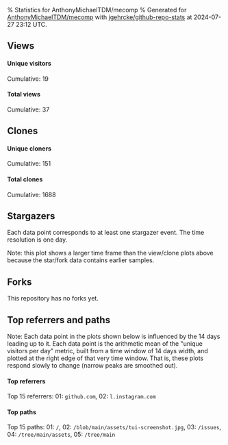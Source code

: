 % Statistics for AnthonyMichaelTDM/mecomp
% Generated for [AnthonyMichaelTDM/mecomp](https://github.com/AnthonyMichaelTDM/mecomp) with [jgehrcke/github-repo-stats](https://github.com/jgehrcke/github-repo-stats) at 2024-07-27 23:12 UTC.


## Views

#### Unique visitors
<div id="chart_views_unique" class="full-width-chart"></div>

Cumulative: 19

#### Total views
<div id="chart_views_total" class="full-width-chart"></div>

Cumulative: 37

<div class="pagebreak-for-print"> </div>

## Clones

#### Unique cloners
<div id="chart_clones_unique" class="full-width-chart"></div>

Cumulative: 151

#### Total clones
<div id="chart_clones_total" class="full-width-chart"></div>

Cumulative: 1688



<div class="pagebreak-for-print"> </div>



## Stargazers

Each data point corresponds to at least one stargazer event.
The time resolution is one day.

<div id="chart_stargazers" class="full-width-chart"></div>


Note: this plot shows a larger time frame than the view/clone plots above because the star/fork data contains earlier samples.



## Forks

This repository has no forks yet.



<div class="pagebreak-for-print"> </div>



## Top referrers and paths


Note: Each data point in the plots shown below is influenced by the 14 days
leading up to it. Each data point is the arithmetic mean of the "unique
visitors per day" metric, built from a time window of 14 days width, and
plotted at the right edge of that very time window. That is, these plots
respond slowly to change (narrow peaks are smoothed out).




#### Top referrers


<div id="chart_referrers_top_n_alltime" class="full-width-chart"></div>

Top 15 referrers: 01: `github.com`, 02: `l.instagram.com`





#### Top paths


<div id="chart_paths_top_n_alltime" class="full-width-chart"></div>

Top 15 paths: 01: `/`, 02: `/blob/main/assets/tui-screenshot.jpg`, 03: `/issues`, 04: `/tree/main/assets`, 05: `/tree/main`


<script type="text/javascript">
    vegaEmbed('#chart_views_unique', {"$schema": "https://vega.github.io/schema/vega-lite/v4.17.0.json", "config": {"arc": {"fill": "#1b1e23"}, "area": {"fill": "#1b1e23"}, "axisBottom": {"domainColor": "#a9b4c4", "gridColor": "#a9b4c4", "labelColor": "#1b1e23", "labelFont": "relative-mono-11-pitch-pro, Menlo, monospace", "tickColor": "#a9b4c4", "titleColor": "#1b1e23", "titleFont": "relative-mono-11-pitch-pro, Menlo, monospace"}, "axisLeft": {"domainColor": "#a9b4c4", "gridColor": "#a9b4c4", "labelColor": "#1b1e23", "labelFont": "relative-mono-11-pitch-pro, Menlo, monospace", "tickColor": "#a9b4c4", "titleColor": "#1b1e23", "titleFont": "relative-mono-11-pitch-pro, Menlo, monospace"}, "axisX": {"grid": false}, "axisY": {"grid": false, "labelBound": true}, "background": "#FFFFFF", "group": {"fill": "#FFFFFF"}, "header": {"fontWeight": 400, "labelFont": "relative-mono-11-pitch-pro, Menlo, monospace", "titleFont": "relative-mono-11-pitch-pro, Menlo, monospace"}, "legend": {"labelFont": "relative-mono-11-pitch-pro, Menlo, monospace", "symbolSize": 200, "symbolType": "circle", "titleFont": "relative-mono-11-pitch-pro, Menlo, monospace"}, "line": {"color": "#1b1e23", "stroke": "#1b1e23"}, "path": {"stroke": "#1b1e23"}, "point": {"color": "#1b1e23", "cursor": "pointer", "filled": true, "size": 20}, "range": {"category": ["#85a2f7", "#ea9755", "#7eb36a", "#f07071", "#bc85d9", "#e587b6", "#a9b4c4", "#d4c05e", "#64b9c4"]}, "style": {"bar": {"fill": "#1b1e23"}, "text": {"font": "relative-mono-11-pitch-pro, Menlo, monospace", "fontWeight": 400}}, "symbol": {"shape": "circle"}, "title": {"anchor": "start", "font": "relative-mono-11-pitch-pro, Menlo, monospace", "fontWeight": 400}, "trail": {"color": "#1b1e23", "stroke": "#1b1e23"}, "view": {"stroke": null}}, "data": {"name": "data-ac8039f738d7cf8b0ea005b853152d94"}, "datasets": {"data-ac8039f738d7cf8b0ea005b853152d94": [{"time": "2024-06-14T00:00:00+00:00", "views_total": 6, "views_unique": 1}, {"time": "2024-06-17T00:00:00+00:00", "views_total": 0, "views_unique": 0}, {"time": "2024-06-18T00:00:00+00:00", "views_total": 0, "views_unique": 0}, {"time": "2024-06-19T00:00:00+00:00", "views_total": 0, "views_unique": 0}, {"time": "2024-06-20T00:00:00+00:00", "views_total": 0, "views_unique": 0}, {"time": "2024-06-21T00:00:00+00:00", "views_total": 0, "views_unique": 0}, {"time": "2024-06-22T00:00:00+00:00", "views_total": 12, "views_unique": 3}, {"time": "2024-06-23T00:00:00+00:00", "views_total": 1, "views_unique": 1}, {"time": "2024-06-24T00:00:00+00:00", "views_total": 0, "views_unique": 0}, {"time": "2024-06-25T00:00:00+00:00", "views_total": 0, "views_unique": 0}, {"time": "2024-06-26T00:00:00+00:00", "views_total": 1, "views_unique": 1}, {"time": "2024-06-27T00:00:00+00:00", "views_total": 4, "views_unique": 1}, {"time": "2024-06-28T00:00:00+00:00", "views_total": 5, "views_unique": 5}, {"time": "2024-06-29T00:00:00+00:00", "views_total": 0, "views_unique": 0}, {"time": "2024-07-01T00:00:00+00:00", "views_total": 0, "views_unique": 0}, {"time": "2024-07-02T00:00:00+00:00", "views_total": 1, "views_unique": 1}, {"time": "2024-07-03T00:00:00+00:00", "views_total": 0, "views_unique": 0}, {"time": "2024-07-04T00:00:00+00:00", "views_total": 0, "views_unique": 0}, {"time": "2024-07-05T00:00:00+00:00", "views_total": 1, "views_unique": 1}, {"time": "2024-07-06T00:00:00+00:00", "views_total": 0, "views_unique": 0}, {"time": "2024-07-07T00:00:00+00:00", "views_total": 0, "views_unique": 0}, {"time": "2024-07-08T00:00:00+00:00", "views_total": 0, "views_unique": 0}, {"time": "2024-07-09T00:00:00+00:00", "views_total": 0, "views_unique": 0}, {"time": "2024-07-10T00:00:00+00:00", "views_total": 0, "views_unique": 0}, {"time": "2024-07-11T00:00:00+00:00", "views_total": 0, "views_unique": 0}, {"time": "2024-07-12T00:00:00+00:00", "views_total": 1, "views_unique": 1}, {"time": "2024-07-15T00:00:00+00:00", "views_total": 0, "views_unique": 0}, {"time": "2024-07-16T00:00:00+00:00", "views_total": 0, "views_unique": 0}, {"time": "2024-07-17T00:00:00+00:00", "views_total": 1, "views_unique": 1}, {"time": "2024-07-18T00:00:00+00:00", "views_total": 0, "views_unique": 0}, {"time": "2024-07-19T00:00:00+00:00", "views_total": 0, "views_unique": 0}, {"time": "2024-07-20T00:00:00+00:00", "views_total": 1, "views_unique": 1}, {"time": "2024-07-21T00:00:00+00:00", "views_total": 1, "views_unique": 1}, {"time": "2024-07-22T00:00:00+00:00", "views_total": 0, "views_unique": 0}, {"time": "2024-07-23T00:00:00+00:00", "views_total": 0, "views_unique": 0}, {"time": "2024-07-24T00:00:00+00:00", "views_total": 0, "views_unique": 0}, {"time": "2024-07-25T00:00:00+00:00", "views_total": 0, "views_unique": 0}, {"time": "2024-07-26T00:00:00+00:00", "views_total": 2, "views_unique": 1}]}, "encoding": {"tooltip": [{"field": "views_unique", "format": ".1f", "title": "views (u)", "type": "quantitative"}, {"field": "time", "format": "%B %e, %Y", "title": "date", "type": "temporal"}], "x": {"axis": {"labelAngle": 25}, "field": "time", "scale": {"domain": ["2024-06-14", "2024-07-26"]}, "timeUnit": "yearmonthdate", "title": "date", "type": "temporal"}, "y": {"axis": {}, "field": "views_unique", "scale": {"domain": [0, 5.5], "type": "linear", "zero": true}, "title": "unique views per day", "type": "quantitative"}}, "height": 200, "mark": {"point": true, "type": "line"}, "padding": 10, "width": "container"}, {"actions": false, "renderer": "svg"}).catch(console.error);
vegaEmbed('#chart_views_total', {"$schema": "https://vega.github.io/schema/vega-lite/v4.17.0.json", "config": {"arc": {"fill": "#1b1e23"}, "area": {"fill": "#1b1e23"}, "axisBottom": {"domainColor": "#a9b4c4", "gridColor": "#a9b4c4", "labelColor": "#1b1e23", "labelFont": "relative-mono-11-pitch-pro, Menlo, monospace", "tickColor": "#a9b4c4", "titleColor": "#1b1e23", "titleFont": "relative-mono-11-pitch-pro, Menlo, monospace"}, "axisLeft": {"domainColor": "#a9b4c4", "gridColor": "#a9b4c4", "labelColor": "#1b1e23", "labelFont": "relative-mono-11-pitch-pro, Menlo, monospace", "tickColor": "#a9b4c4", "titleColor": "#1b1e23", "titleFont": "relative-mono-11-pitch-pro, Menlo, monospace"}, "axisX": {"grid": false}, "axisY": {"grid": false, "labelBound": true}, "background": "#FFFFFF", "group": {"fill": "#FFFFFF"}, "header": {"fontWeight": 400, "labelFont": "relative-mono-11-pitch-pro, Menlo, monospace", "titleFont": "relative-mono-11-pitch-pro, Menlo, monospace"}, "legend": {"labelFont": "relative-mono-11-pitch-pro, Menlo, monospace", "symbolSize": 200, "symbolType": "circle", "titleFont": "relative-mono-11-pitch-pro, Menlo, monospace"}, "line": {"color": "#1b1e23", "stroke": "#1b1e23"}, "path": {"stroke": "#1b1e23"}, "point": {"color": "#1b1e23", "cursor": "pointer", "filled": true, "size": 20}, "range": {"category": ["#85a2f7", "#ea9755", "#7eb36a", "#f07071", "#bc85d9", "#e587b6", "#a9b4c4", "#d4c05e", "#64b9c4"]}, "style": {"bar": {"fill": "#1b1e23"}, "text": {"font": "relative-mono-11-pitch-pro, Menlo, monospace", "fontWeight": 400}}, "symbol": {"shape": "circle"}, "title": {"anchor": "start", "font": "relative-mono-11-pitch-pro, Menlo, monospace", "fontWeight": 400}, "trail": {"color": "#1b1e23", "stroke": "#1b1e23"}, "view": {"stroke": null}}, "data": {"name": "data-ac8039f738d7cf8b0ea005b853152d94"}, "datasets": {"data-ac8039f738d7cf8b0ea005b853152d94": [{"time": "2024-06-14T00:00:00+00:00", "views_total": 6, "views_unique": 1}, {"time": "2024-06-17T00:00:00+00:00", "views_total": 0, "views_unique": 0}, {"time": "2024-06-18T00:00:00+00:00", "views_total": 0, "views_unique": 0}, {"time": "2024-06-19T00:00:00+00:00", "views_total": 0, "views_unique": 0}, {"time": "2024-06-20T00:00:00+00:00", "views_total": 0, "views_unique": 0}, {"time": "2024-06-21T00:00:00+00:00", "views_total": 0, "views_unique": 0}, {"time": "2024-06-22T00:00:00+00:00", "views_total": 12, "views_unique": 3}, {"time": "2024-06-23T00:00:00+00:00", "views_total": 1, "views_unique": 1}, {"time": "2024-06-24T00:00:00+00:00", "views_total": 0, "views_unique": 0}, {"time": "2024-06-25T00:00:00+00:00", "views_total": 0, "views_unique": 0}, {"time": "2024-06-26T00:00:00+00:00", "views_total": 1, "views_unique": 1}, {"time": "2024-06-27T00:00:00+00:00", "views_total": 4, "views_unique": 1}, {"time": "2024-06-28T00:00:00+00:00", "views_total": 5, "views_unique": 5}, {"time": "2024-06-29T00:00:00+00:00", "views_total": 0, "views_unique": 0}, {"time": "2024-07-01T00:00:00+00:00", "views_total": 0, "views_unique": 0}, {"time": "2024-07-02T00:00:00+00:00", "views_total": 1, "views_unique": 1}, {"time": "2024-07-03T00:00:00+00:00", "views_total": 0, "views_unique": 0}, {"time": "2024-07-04T00:00:00+00:00", "views_total": 0, "views_unique": 0}, {"time": "2024-07-05T00:00:00+00:00", "views_total": 1, "views_unique": 1}, {"time": "2024-07-06T00:00:00+00:00", "views_total": 0, "views_unique": 0}, {"time": "2024-07-07T00:00:00+00:00", "views_total": 0, "views_unique": 0}, {"time": "2024-07-08T00:00:00+00:00", "views_total": 0, "views_unique": 0}, {"time": "2024-07-09T00:00:00+00:00", "views_total": 0, "views_unique": 0}, {"time": "2024-07-10T00:00:00+00:00", "views_total": 0, "views_unique": 0}, {"time": "2024-07-11T00:00:00+00:00", "views_total": 0, "views_unique": 0}, {"time": "2024-07-12T00:00:00+00:00", "views_total": 1, "views_unique": 1}, {"time": "2024-07-15T00:00:00+00:00", "views_total": 0, "views_unique": 0}, {"time": "2024-07-16T00:00:00+00:00", "views_total": 0, "views_unique": 0}, {"time": "2024-07-17T00:00:00+00:00", "views_total": 1, "views_unique": 1}, {"time": "2024-07-18T00:00:00+00:00", "views_total": 0, "views_unique": 0}, {"time": "2024-07-19T00:00:00+00:00", "views_total": 0, "views_unique": 0}, {"time": "2024-07-20T00:00:00+00:00", "views_total": 1, "views_unique": 1}, {"time": "2024-07-21T00:00:00+00:00", "views_total": 1, "views_unique": 1}, {"time": "2024-07-22T00:00:00+00:00", "views_total": 0, "views_unique": 0}, {"time": "2024-07-23T00:00:00+00:00", "views_total": 0, "views_unique": 0}, {"time": "2024-07-24T00:00:00+00:00", "views_total": 0, "views_unique": 0}, {"time": "2024-07-25T00:00:00+00:00", "views_total": 0, "views_unique": 0}, {"time": "2024-07-26T00:00:00+00:00", "views_total": 2, "views_unique": 1}]}, "encoding": {"tooltip": [{"field": "views_total", "format": ".1f", "title": "views (t)", "type": "quantitative"}, {"field": "time", "format": "%B %e, %Y", "title": "date", "type": "temporal"}], "x": {"axis": {"labelAngle": 25}, "field": "time", "scale": {"domain": ["2024-06-14", "2024-07-26"]}, "timeUnit": "yearmonthdate", "title": "date", "type": "temporal"}, "y": {"axis": {}, "field": "views_total", "scale": {"domain": [0, 13.200000000000001], "type": "linear", "zero": true}, "title": "total views per day", "type": "quantitative"}}, "height": 200, "mark": {"point": true, "type": "line"}, "padding": 10, "width": "container"}, {"actions": false, "renderer": "svg"}).catch(console.error);
vegaEmbed('#chart_clones_unique', {"$schema": "https://vega.github.io/schema/vega-lite/v4.17.0.json", "config": {"arc": {"fill": "#1b1e23"}, "area": {"fill": "#1b1e23"}, "axisBottom": {"domainColor": "#a9b4c4", "gridColor": "#a9b4c4", "labelColor": "#1b1e23", "labelFont": "relative-mono-11-pitch-pro, Menlo, monospace", "tickColor": "#a9b4c4", "titleColor": "#1b1e23", "titleFont": "relative-mono-11-pitch-pro, Menlo, monospace"}, "axisLeft": {"domainColor": "#a9b4c4", "gridColor": "#a9b4c4", "labelColor": "#1b1e23", "labelFont": "relative-mono-11-pitch-pro, Menlo, monospace", "tickColor": "#a9b4c4", "titleColor": "#1b1e23", "titleFont": "relative-mono-11-pitch-pro, Menlo, monospace"}, "axisX": {"grid": false}, "axisY": {"grid": false, "labelBound": true}, "background": "#FFFFFF", "group": {"fill": "#FFFFFF"}, "header": {"fontWeight": 400, "labelFont": "relative-mono-11-pitch-pro, Menlo, monospace", "titleFont": "relative-mono-11-pitch-pro, Menlo, monospace"}, "legend": {"labelFont": "relative-mono-11-pitch-pro, Menlo, monospace", "symbolSize": 200, "symbolType": "circle", "titleFont": "relative-mono-11-pitch-pro, Menlo, monospace"}, "line": {"color": "#1b1e23", "stroke": "#1b1e23"}, "path": {"stroke": "#1b1e23"}, "point": {"color": "#1b1e23", "cursor": "pointer", "filled": true, "size": 20}, "range": {"category": ["#85a2f7", "#ea9755", "#7eb36a", "#f07071", "#bc85d9", "#e587b6", "#a9b4c4", "#d4c05e", "#64b9c4"]}, "style": {"bar": {"fill": "#1b1e23"}, "text": {"font": "relative-mono-11-pitch-pro, Menlo, monospace", "fontWeight": 400}}, "symbol": {"shape": "circle"}, "title": {"anchor": "start", "font": "relative-mono-11-pitch-pro, Menlo, monospace", "fontWeight": 400}, "trail": {"color": "#1b1e23", "stroke": "#1b1e23"}, "view": {"stroke": null}}, "data": {"name": "data-ac399ff162713e87f145003f24f04192"}, "datasets": {"data-ac399ff162713e87f145003f24f04192": [{"clones_total": 51, "clones_unique": 5, "time": "2024-06-14T00:00:00+00:00"}, {"clones_total": 2, "clones_unique": 1, "time": "2024-06-17T00:00:00+00:00"}, {"clones_total": 3, "clones_unique": 2, "time": "2024-06-18T00:00:00+00:00"}, {"clones_total": 19, "clones_unique": 4, "time": "2024-06-19T00:00:00+00:00"}, {"clones_total": 58, "clones_unique": 5, "time": "2024-06-20T00:00:00+00:00"}, {"clones_total": 419, "clones_unique": 32, "time": "2024-06-21T00:00:00+00:00"}, {"clones_total": 39, "clones_unique": 4, "time": "2024-06-22T00:00:00+00:00"}, {"clones_total": 108, "clones_unique": 6, "time": "2024-06-23T00:00:00+00:00"}, {"clones_total": 101, "clones_unique": 5, "time": "2024-06-24T00:00:00+00:00"}, {"clones_total": 9, "clones_unique": 2, "time": "2024-06-25T00:00:00+00:00"}, {"clones_total": 2, "clones_unique": 1, "time": "2024-06-26T00:00:00+00:00"}, {"clones_total": 111, "clones_unique": 8, "time": "2024-06-27T00:00:00+00:00"}, {"clones_total": 277, "clones_unique": 15, "time": "2024-06-28T00:00:00+00:00"}, {"clones_total": 6, "clones_unique": 1, "time": "2024-06-29T00:00:00+00:00"}, {"clones_total": 5, "clones_unique": 4, "time": "2024-07-01T00:00:00+00:00"}, {"clones_total": 79, "clones_unique": 5, "time": "2024-07-02T00:00:00+00:00"}, {"clones_total": 2, "clones_unique": 1, "time": "2024-07-03T00:00:00+00:00"}, {"clones_total": 4, "clones_unique": 2, "time": "2024-07-04T00:00:00+00:00"}, {"clones_total": 8, "clones_unique": 2, "time": "2024-07-05T00:00:00+00:00"}, {"clones_total": 148, "clones_unique": 6, "time": "2024-07-06T00:00:00+00:00"}, {"clones_total": 1, "clones_unique": 1, "time": "2024-07-07T00:00:00+00:00"}, {"clones_total": 20, "clones_unique": 2, "time": "2024-07-08T00:00:00+00:00"}, {"clones_total": 15, "clones_unique": 2, "time": "2024-07-09T00:00:00+00:00"}, {"clones_total": 13, "clones_unique": 6, "time": "2024-07-10T00:00:00+00:00"}, {"clones_total": 100, "clones_unique": 9, "time": "2024-07-11T00:00:00+00:00"}, {"clones_total": 20, "clones_unique": 2, "time": "2024-07-12T00:00:00+00:00"}, {"clones_total": 14, "clones_unique": 2, "time": "2024-07-15T00:00:00+00:00"}, {"clones_total": 9, "clones_unique": 2, "time": "2024-07-16T00:00:00+00:00"}, {"clones_total": 10, "clones_unique": 3, "time": "2024-07-17T00:00:00+00:00"}, {"clones_total": 2, "clones_unique": 1, "time": "2024-07-18T00:00:00+00:00"}, {"clones_total": 8, "clones_unique": 2, "time": "2024-07-19T00:00:00+00:00"}, {"clones_total": 1, "clones_unique": 1, "time": "2024-07-20T00:00:00+00:00"}, {"clones_total": 0, "clones_unique": 0, "time": "2024-07-21T00:00:00+00:00"}, {"clones_total": 8, "clones_unique": 2, "time": "2024-07-22T00:00:00+00:00"}, {"clones_total": 9, "clones_unique": 2, "time": "2024-07-23T00:00:00+00:00"}, {"clones_total": 3, "clones_unique": 1, "time": "2024-07-24T00:00:00+00:00"}, {"clones_total": 2, "clones_unique": 1, "time": "2024-07-25T00:00:00+00:00"}, {"clones_total": 2, "clones_unique": 1, "time": "2024-07-26T00:00:00+00:00"}]}, "encoding": {"tooltip": [{"field": "clones_unique", "format": ".1f", "title": "clones (u)", "type": "quantitative"}, {"field": "time", "format": "%B %e, %Y", "title": "date", "type": "temporal"}], "x": {"axis": {"labelAngle": 25}, "field": "time", "scale": {"domain": ["2024-06-14", "2024-07-26"]}, "timeUnit": "yearmonthdate", "title": "date", "type": "temporal"}, "y": {"axis": {}, "field": "clones_unique", "scale": {"domain": [0, 35.2], "type": "linear", "zero": true}, "title": "unique clones per day", "type": "quantitative"}}, "height": 200, "mark": {"point": true, "type": "line"}, "padding": 10, "width": "container"}, {"actions": false, "renderer": "svg"}).catch(console.error);
vegaEmbed('#chart_clones_total', {"$schema": "https://vega.github.io/schema/vega-lite/v4.17.0.json", "config": {"arc": {"fill": "#1b1e23"}, "area": {"fill": "#1b1e23"}, "axisBottom": {"domainColor": "#a9b4c4", "gridColor": "#a9b4c4", "labelColor": "#1b1e23", "labelFont": "relative-mono-11-pitch-pro, Menlo, monospace", "tickColor": "#a9b4c4", "titleColor": "#1b1e23", "titleFont": "relative-mono-11-pitch-pro, Menlo, monospace"}, "axisLeft": {"domainColor": "#a9b4c4", "gridColor": "#a9b4c4", "labelColor": "#1b1e23", "labelFont": "relative-mono-11-pitch-pro, Menlo, monospace", "tickColor": "#a9b4c4", "titleColor": "#1b1e23", "titleFont": "relative-mono-11-pitch-pro, Menlo, monospace"}, "axisX": {"grid": false}, "axisY": {"grid": false, "labelBound": true}, "background": "#FFFFFF", "group": {"fill": "#FFFFFF"}, "header": {"fontWeight": 400, "labelFont": "relative-mono-11-pitch-pro, Menlo, monospace", "titleFont": "relative-mono-11-pitch-pro, Menlo, monospace"}, "legend": {"labelFont": "relative-mono-11-pitch-pro, Menlo, monospace", "symbolSize": 200, "symbolType": "circle", "titleFont": "relative-mono-11-pitch-pro, Menlo, monospace"}, "line": {"color": "#1b1e23", "stroke": "#1b1e23"}, "path": {"stroke": "#1b1e23"}, "point": {"color": "#1b1e23", "cursor": "pointer", "filled": true, "size": 20}, "range": {"category": ["#85a2f7", "#ea9755", "#7eb36a", "#f07071", "#bc85d9", "#e587b6", "#a9b4c4", "#d4c05e", "#64b9c4"]}, "style": {"bar": {"fill": "#1b1e23"}, "text": {"font": "relative-mono-11-pitch-pro, Menlo, monospace", "fontWeight": 400}}, "symbol": {"shape": "circle"}, "title": {"anchor": "start", "font": "relative-mono-11-pitch-pro, Menlo, monospace", "fontWeight": 400}, "trail": {"color": "#1b1e23", "stroke": "#1b1e23"}, "view": {"stroke": null}}, "data": {"name": "data-ac399ff162713e87f145003f24f04192"}, "datasets": {"data-ac399ff162713e87f145003f24f04192": [{"clones_total": 51, "clones_unique": 5, "time": "2024-06-14T00:00:00+00:00"}, {"clones_total": 2, "clones_unique": 1, "time": "2024-06-17T00:00:00+00:00"}, {"clones_total": 3, "clones_unique": 2, "time": "2024-06-18T00:00:00+00:00"}, {"clones_total": 19, "clones_unique": 4, "time": "2024-06-19T00:00:00+00:00"}, {"clones_total": 58, "clones_unique": 5, "time": "2024-06-20T00:00:00+00:00"}, {"clones_total": 419, "clones_unique": 32, "time": "2024-06-21T00:00:00+00:00"}, {"clones_total": 39, "clones_unique": 4, "time": "2024-06-22T00:00:00+00:00"}, {"clones_total": 108, "clones_unique": 6, "time": "2024-06-23T00:00:00+00:00"}, {"clones_total": 101, "clones_unique": 5, "time": "2024-06-24T00:00:00+00:00"}, {"clones_total": 9, "clones_unique": 2, "time": "2024-06-25T00:00:00+00:00"}, {"clones_total": 2, "clones_unique": 1, "time": "2024-06-26T00:00:00+00:00"}, {"clones_total": 111, "clones_unique": 8, "time": "2024-06-27T00:00:00+00:00"}, {"clones_total": 277, "clones_unique": 15, "time": "2024-06-28T00:00:00+00:00"}, {"clones_total": 6, "clones_unique": 1, "time": "2024-06-29T00:00:00+00:00"}, {"clones_total": 5, "clones_unique": 4, "time": "2024-07-01T00:00:00+00:00"}, {"clones_total": 79, "clones_unique": 5, "time": "2024-07-02T00:00:00+00:00"}, {"clones_total": 2, "clones_unique": 1, "time": "2024-07-03T00:00:00+00:00"}, {"clones_total": 4, "clones_unique": 2, "time": "2024-07-04T00:00:00+00:00"}, {"clones_total": 8, "clones_unique": 2, "time": "2024-07-05T00:00:00+00:00"}, {"clones_total": 148, "clones_unique": 6, "time": "2024-07-06T00:00:00+00:00"}, {"clones_total": 1, "clones_unique": 1, "time": "2024-07-07T00:00:00+00:00"}, {"clones_total": 20, "clones_unique": 2, "time": "2024-07-08T00:00:00+00:00"}, {"clones_total": 15, "clones_unique": 2, "time": "2024-07-09T00:00:00+00:00"}, {"clones_total": 13, "clones_unique": 6, "time": "2024-07-10T00:00:00+00:00"}, {"clones_total": 100, "clones_unique": 9, "time": "2024-07-11T00:00:00+00:00"}, {"clones_total": 20, "clones_unique": 2, "time": "2024-07-12T00:00:00+00:00"}, {"clones_total": 14, "clones_unique": 2, "time": "2024-07-15T00:00:00+00:00"}, {"clones_total": 9, "clones_unique": 2, "time": "2024-07-16T00:00:00+00:00"}, {"clones_total": 10, "clones_unique": 3, "time": "2024-07-17T00:00:00+00:00"}, {"clones_total": 2, "clones_unique": 1, "time": "2024-07-18T00:00:00+00:00"}, {"clones_total": 8, "clones_unique": 2, "time": "2024-07-19T00:00:00+00:00"}, {"clones_total": 1, "clones_unique": 1, "time": "2024-07-20T00:00:00+00:00"}, {"clones_total": 0, "clones_unique": 0, "time": "2024-07-21T00:00:00+00:00"}, {"clones_total": 8, "clones_unique": 2, "time": "2024-07-22T00:00:00+00:00"}, {"clones_total": 9, "clones_unique": 2, "time": "2024-07-23T00:00:00+00:00"}, {"clones_total": 3, "clones_unique": 1, "time": "2024-07-24T00:00:00+00:00"}, {"clones_total": 2, "clones_unique": 1, "time": "2024-07-25T00:00:00+00:00"}, {"clones_total": 2, "clones_unique": 1, "time": "2024-07-26T00:00:00+00:00"}]}, "encoding": {"tooltip": [{"field": "clones_total", "format": ".1f", "title": "clones (t)", "type": "quantitative"}, {"field": "time", "format": "%B %e, %Y", "title": "date", "type": "temporal"}], "x": {"axis": {"labelAngle": 25}, "field": "time", "scale": {"domain": ["2024-06-14", "2024-07-26"]}, "timeUnit": "yearmonthdate", "title": "date", "type": "temporal"}, "y": {"axis": {"values": [1, 10, 50, 100, 500, 1000, 5000, 10000]}, "field": "clones_total", "scale": {"domain": [0, 460.90000000000003], "type": "symlog", "zero": true}, "title": "total clones per day", "type": "quantitative"}}, "height": 200, "mark": {"point": true, "type": "line"}, "padding": 10, "width": "container"}, {"actions": false, "renderer": "svg"}).catch(console.error);
vegaEmbed('#chart_stargazers', {"$schema": "https://vega.github.io/schema/vega-lite/v4.17.0.json", "config": {"arc": {"fill": "#1b1e23"}, "area": {"fill": "#1b1e23"}, "axisBottom": {"domainColor": "#a9b4c4", "gridColor": "#a9b4c4", "labelColor": "#1b1e23", "labelFont": "relative-mono-11-pitch-pro, Menlo, monospace", "tickColor": "#a9b4c4", "titleColor": "#1b1e23", "titleFont": "relative-mono-11-pitch-pro, Menlo, monospace"}, "axisLeft": {"domainColor": "#a9b4c4", "gridColor": "#a9b4c4", "labelColor": "#1b1e23", "labelFont": "relative-mono-11-pitch-pro, Menlo, monospace", "tickColor": "#a9b4c4", "titleColor": "#1b1e23", "titleFont": "relative-mono-11-pitch-pro, Menlo, monospace"}, "axisX": {"grid": false}, "axisY": {"grid": false}, "background": "#FFFFFF", "group": {"fill": "#FFFFFF"}, "header": {"fontWeight": 400, "labelFont": "relative-mono-11-pitch-pro, Menlo, monospace", "titleFont": "relative-mono-11-pitch-pro, Menlo, monospace"}, "legend": {"labelFont": "relative-mono-11-pitch-pro, Menlo, monospace", "symbolSize": 200, "symbolType": "circle", "titleFont": "relative-mono-11-pitch-pro, Menlo, monospace"}, "line": {"color": "#1b1e23", "stroke": "#1b1e23"}, "path": {"stroke": "#1b1e23"}, "point": {"color": "#1b1e23", "cursor": "pointer", "filled": true, "size": 50}, "range": {"category": ["#85a2f7", "#ea9755", "#7eb36a", "#f07071", "#bc85d9", "#e587b6", "#a9b4c4", "#d4c05e", "#64b9c4"]}, "style": {"bar": {"fill": "#1b1e23"}, "text": {"font": "relative-mono-11-pitch-pro, Menlo, monospace", "fontWeight": 400}}, "symbol": {"shape": "circle"}, "title": {"anchor": "start", "font": "relative-mono-11-pitch-pro, Menlo, monospace", "fontWeight": 400}, "trail": {"color": "#1b1e23", "stroke": "#1b1e23"}, "view": {"stroke": null}}, "data": {"name": "data-498e0b21c3e30dcb3a7e0d207c5c25d2"}, "datasets": {"data-498e0b21c3e30dcb3a7e0d207c5c25d2": [{"stars_cumulative": 1, "time": "2024-03-12T08:23:31+00:00"}]}, "encoding": {"tooltip": [{"field": "stars_cumulative", "format": "d", "title": "stars", "type": "quantitative"}, {"field": "time", "format": "%B %e, %Y", "title": "date", "type": "temporal"}], "x": {"axis": {"labelAngle": 25}, "field": "time", "scale": {"domain": ["2024-03-12", "2024-07-26"]}, "timeUnit": "yearmonthdate", "title": "date", "type": "temporal"}, "y": {"field": "stars_cumulative", "scale": {"domain": [0, 1.1], "zero": true}, "title": "stargazer count (cumulative)", "type": "quantitative"}}, "height": 300, "mark": {"point": true, "type": "line"}, "padding": 10, "width": "container"}, {"actions": false, "renderer": "svg"}).catch(console.error);
vegaEmbed('#chart_referrers_top_n_alltime', {"$schema": "https://vega.github.io/schema/vega-lite/v4.17.0.json", "config": {"arc": {"fill": "#1b1e23"}, "area": {"fill": "#1b1e23"}, "axisBottom": {"domainColor": "#a9b4c4", "gridColor": "#a9b4c4", "labelColor": "#1b1e23", "labelFont": "relative-mono-11-pitch-pro, Menlo, monospace", "tickColor": "#a9b4c4", "titleColor": "#1b1e23", "titleFont": "relative-mono-11-pitch-pro, Menlo, monospace"}, "axisLeft": {"domainColor": "#a9b4c4", "gridColor": "#a9b4c4", "labelColor": "#1b1e23", "labelFont": "relative-mono-11-pitch-pro, Menlo, monospace", "tickColor": "#a9b4c4", "titleColor": "#1b1e23", "titleFont": "relative-mono-11-pitch-pro, Menlo, monospace"}, "axisX": {"grid": false}, "axisY": {"grid": false}, "background": "#FFFFFF", "group": {"fill": "#FFFFFF"}, "header": {"fontWeight": 400, "labelFont": "relative-mono-11-pitch-pro, Menlo, monospace", "titleFont": "relative-mono-11-pitch-pro, Menlo, monospace"}, "legend": {"labelFont": "relative-mono-11-pitch-pro, Menlo, monospace", "symbolSize": 200, "symbolType": "circle", "titleFont": "relative-mono-11-pitch-pro, Menlo, monospace"}, "line": {"color": "#1b1e23", "stroke": "#1b1e23"}, "path": {"stroke": "#1b1e23"}, "point": {"color": "#1b1e23", "cursor": "pointer", "filled": true, "size": 30}, "range": {"category": ["#85a2f7", "#ea9755", "#7eb36a", "#f07071", "#bc85d9", "#e587b6", "#a9b4c4", "#d4c05e", "#64b9c4"]}, "style": {"bar": {"fill": "#1b1e23"}, "text": {"font": "relative-mono-11-pitch-pro, Menlo, monospace", "fontWeight": 400}}, "symbol": {"shape": "circle"}, "title": {"anchor": "start", "font": "relative-mono-11-pitch-pro, Menlo, monospace", "fontWeight": 400}, "trail": {"color": "#1b1e23", "stroke": "#1b1e23"}, "view": {"stroke": null}}, "data": {"name": "data-142794b06595d0797a817edfaa34172b"}, "datasets": {"data-142794b06595d0797a817edfaa34172b": [{"referrer": "github.com", "time": "2024-06-28T00:00:00+00:00", "views_unique": 2.0, "views_unique_norm": 0.14285714285714285}, {"referrer": "github.com", "time": "2024-06-29T00:00:00+00:00", "views_unique": 2.0, "views_unique_norm": 0.14285714285714285}, {"referrer": "github.com", "time": "2024-06-30T00:00:00+00:00", "views_unique": 2.0, "views_unique_norm": 0.14285714285714285}, {"referrer": "github.com", "time": "2024-07-01T00:00:00+00:00", "views_unique": 2.0, "views_unique_norm": 0.14285714285714285}, {"referrer": "github.com", "time": "2024-07-02T00:00:00+00:00", "views_unique": 2.0, "views_unique_norm": 0.14285714285714285}, {"referrer": "github.com", "time": "2024-07-03T00:00:00+00:00", "views_unique": 2.0, "views_unique_norm": 0.14285714285714285}, {"referrer": "github.com", "time": "2024-07-04T00:00:00+00:00", "views_unique": 2.0, "views_unique_norm": 0.14285714285714285}, {"referrer": "github.com", "time": "2024-07-05T00:00:00+00:00", "views_unique": 2.0, "views_unique_norm": 0.14285714285714285}, {"referrer": "github.com", "time": "2024-07-06T00:00:00+00:00", "views_unique": 2.0, "views_unique_norm": 0.14285714285714285}, {"referrer": "github.com", "time": "2024-07-07T00:00:00+00:00", "views_unique": 2.0, "views_unique_norm": 0.14285714285714285}, {"referrer": "github.com", "time": "2024-07-08T00:00:00+00:00", "views_unique": 2.0, "views_unique_norm": 0.14285714285714285}, {"referrer": "github.com", "time": "2024-07-09T00:00:00+00:00", "views_unique": 2.0, "views_unique_norm": 0.14285714285714285}, {"referrer": "github.com", "time": "2024-07-10T00:00:00+00:00", "views_unique": 1.0, "views_unique_norm": 0.07142857142857142}, {"referrer": "github.com", "time": "2024-07-11T00:00:00+00:00", "views_unique": 1.0, "views_unique_norm": 0.07142857142857142}, {"referrer": "github.com", "time": "2024-07-12T00:00:00+00:00", "views_unique": 1.0, "views_unique_norm": 0.07142857142857142}, {"referrer": "github.com", "time": "2024-07-13T00:00:00+00:00", "views_unique": 1.0, "views_unique_norm": 0.07142857142857142}, {"referrer": "github.com", "time": "2024-07-14T00:00:00+00:00", "views_unique": 1.0, "views_unique_norm": 0.07142857142857142}, {"referrer": "github.com", "time": "2024-07-15T00:00:00+00:00", "views_unique": 1.0, "views_unique_norm": 0.07142857142857142}, {"referrer": "github.com", "time": "2024-07-16T00:00:00+00:00", "views_unique": 1.0, "views_unique_norm": 0.07142857142857142}, {"referrer": "github.com", "time": "2024-07-17T00:00:00+00:00", "views_unique": 1.0, "views_unique_norm": 0.07142857142857142}, {"referrer": "github.com", "time": "2024-07-19T00:00:00+00:00", "views_unique": 1.0, "views_unique_norm": 0.07142857142857142}, {"referrer": "github.com", "time": "2024-07-20T00:00:00+00:00", "views_unique": 1.0, "views_unique_norm": 0.07142857142857142}, {"referrer": "github.com", "time": "2024-07-21T00:00:00+00:00", "views_unique": 2.0, "views_unique_norm": 0.14285714285714285}, {"referrer": "github.com", "time": "2024-07-22T00:00:00+00:00", "views_unique": 3.0, "views_unique_norm": 0.21428571428571427}, {"referrer": "github.com", "time": "2024-07-23T00:00:00+00:00", "views_unique": 3.0, "views_unique_norm": 0.21428571428571427}, {"referrer": "github.com", "time": "2024-07-24T00:00:00+00:00", "views_unique": 3.0, "views_unique_norm": 0.21428571428571427}, {"referrer": "github.com", "time": "2024-07-25T00:00:00+00:00", "views_unique": 3.0, "views_unique_norm": 0.21428571428571427}, {"referrer": "github.com", "time": "2024-07-26T00:00:00+00:00", "views_unique": 3.0, "views_unique_norm": 0.21428571428571427}, {"referrer": "github.com", "time": "2024-07-27T00:00:00+00:00", "views_unique": 3.0, "views_unique_norm": 0.21428571428571427}, {"referrer": "l.instagram.com", "time": "2024-06-28T00:00:00+00:00", "views_unique": 1.0, "views_unique_norm": 0.07142857142857142}, {"referrer": "l.instagram.com", "time": "2024-06-29T00:00:00+00:00", "views_unique": 1.0, "views_unique_norm": 0.07142857142857142}, {"referrer": "l.instagram.com", "time": "2024-06-30T00:00:00+00:00", "views_unique": 1.0, "views_unique_norm": 0.07142857142857142}, {"referrer": "l.instagram.com", "time": "2024-07-01T00:00:00+00:00", "views_unique": 1.0, "views_unique_norm": 0.07142857142857142}, {"referrer": "l.instagram.com", "time": "2024-07-02T00:00:00+00:00", "views_unique": 1.0, "views_unique_norm": 0.07142857142857142}, {"referrer": "l.instagram.com", "time": "2024-07-03T00:00:00+00:00", "views_unique": 1.0, "views_unique_norm": 0.07142857142857142}, {"referrer": "l.instagram.com", "time": "2024-07-04T00:00:00+00:00", "views_unique": 1.0, "views_unique_norm": 0.07142857142857142}, {"referrer": "l.instagram.com", "time": "2024-07-05T00:00:00+00:00", "views_unique": 1.0, "views_unique_norm": 0.07142857142857142}, {"referrer": "l.instagram.com", "time": "2024-07-06T00:00:00+00:00", "views_unique": null, "views_unique_norm": null}, {"referrer": "l.instagram.com", "time": "2024-07-07T00:00:00+00:00", "views_unique": null, "views_unique_norm": null}, {"referrer": "l.instagram.com", "time": "2024-07-08T00:00:00+00:00", "views_unique": null, "views_unique_norm": null}, {"referrer": "l.instagram.com", "time": "2024-07-09T00:00:00+00:00", "views_unique": null, "views_unique_norm": null}, {"referrer": "l.instagram.com", "time": "2024-07-10T00:00:00+00:00", "views_unique": null, "views_unique_norm": null}, {"referrer": "l.instagram.com", "time": "2024-07-11T00:00:00+00:00", "views_unique": null, "views_unique_norm": null}, {"referrer": "l.instagram.com", "time": "2024-07-12T00:00:00+00:00", "views_unique": null, "views_unique_norm": null}, {"referrer": "l.instagram.com", "time": "2024-07-13T00:00:00+00:00", "views_unique": null, "views_unique_norm": null}, {"referrer": "l.instagram.com", "time": "2024-07-14T00:00:00+00:00", "views_unique": null, "views_unique_norm": null}, {"referrer": "l.instagram.com", "time": "2024-07-15T00:00:00+00:00", "views_unique": null, "views_unique_norm": null}, {"referrer": "l.instagram.com", "time": "2024-07-16T00:00:00+00:00", "views_unique": null, "views_unique_norm": null}, {"referrer": "l.instagram.com", "time": "2024-07-17T00:00:00+00:00", "views_unique": null, "views_unique_norm": null}, {"referrer": "l.instagram.com", "time": "2024-07-19T00:00:00+00:00", "views_unique": null, "views_unique_norm": null}, {"referrer": "l.instagram.com", "time": "2024-07-20T00:00:00+00:00", "views_unique": null, "views_unique_norm": null}, {"referrer": "l.instagram.com", "time": "2024-07-21T00:00:00+00:00", "views_unique": null, "views_unique_norm": null}, {"referrer": "l.instagram.com", "time": "2024-07-22T00:00:00+00:00", "views_unique": null, "views_unique_norm": null}, {"referrer": "l.instagram.com", "time": "2024-07-23T00:00:00+00:00", "views_unique": null, "views_unique_norm": null}, {"referrer": "l.instagram.com", "time": "2024-07-24T00:00:00+00:00", "views_unique": null, "views_unique_norm": null}, {"referrer": "l.instagram.com", "time": "2024-07-25T00:00:00+00:00", "views_unique": null, "views_unique_norm": null}, {"referrer": "l.instagram.com", "time": "2024-07-26T00:00:00+00:00", "views_unique": null, "views_unique_norm": null}, {"referrer": "l.instagram.com", "time": "2024-07-27T00:00:00+00:00", "views_unique": null, "views_unique_norm": null}]}, "encoding": {"color": {"field": "referrer", "legend": {"direction": "vertical", "orient": "top", "title": "Legend:"}, "sort": {"field": "order"}, "type": "nominal"}, "tooltip": [{"field": "referrer", "type": "nominal"}, {"field": "views_unique_norm", "format": ".2f", "title": "views (14d mean)", "type": "quantitative"}, {"field": "time", "format": "%B %e, %Y", "title": "date", "type": "temporal"}], "x": {"axis": {"labelAngle": 25}, "field": "time", "scale": {"domain": ["2024-06-14", "2024-07-26"]}, "timeUnit": "yearmonthdate", "title": "date", "type": "temporal"}, "y": {"field": "views_unique_norm", "scale": {"domain": [0, 0.2357142857142857], "type": "linear", "zero": true}, "title": "unique visitors per day (mean from last 14 days)", "type": "quantitative"}}, "height": 300, "mark": {"point": true, "type": "line"}, "padding": 10, "width": "container"}, {"actions": false, "renderer": "svg"}).catch(console.error);
vegaEmbed('#chart_paths_top_n_alltime', {"$schema": "https://vega.github.io/schema/vega-lite/v4.17.0.json", "config": {"arc": {"fill": "#1b1e23"}, "area": {"fill": "#1b1e23"}, "axisBottom": {"domainColor": "#a9b4c4", "gridColor": "#a9b4c4", "labelColor": "#1b1e23", "labelFont": "relative-mono-11-pitch-pro, Menlo, monospace", "tickColor": "#a9b4c4", "titleColor": "#1b1e23", "titleFont": "relative-mono-11-pitch-pro, Menlo, monospace"}, "axisLeft": {"domainColor": "#a9b4c4", "gridColor": "#a9b4c4", "labelColor": "#1b1e23", "labelFont": "relative-mono-11-pitch-pro, Menlo, monospace", "tickColor": "#a9b4c4", "titleColor": "#1b1e23", "titleFont": "relative-mono-11-pitch-pro, Menlo, monospace"}, "axisX": {"grid": false}, "axisY": {"grid": false}, "background": "#FFFFFF", "group": {"fill": "#FFFFFF"}, "header": {"fontWeight": 400, "labelFont": "relative-mono-11-pitch-pro, Menlo, monospace", "titleFont": "relative-mono-11-pitch-pro, Menlo, monospace"}, "legend": {"labelFont": "relative-mono-11-pitch-pro, Menlo, monospace", "symbolSize": 200, "symbolType": "circle", "titleFont": "relative-mono-11-pitch-pro, Menlo, monospace"}, "line": {"color": "#1b1e23", "stroke": "#1b1e23"}, "path": {"stroke": "#1b1e23"}, "point": {"color": "#1b1e23", "cursor": "pointer", "filled": true, "size": 30}, "range": {"category": ["#85a2f7", "#ea9755", "#7eb36a", "#f07071", "#bc85d9", "#e587b6", "#a9b4c4", "#d4c05e", "#64b9c4"]}, "style": {"bar": {"fill": "#1b1e23"}, "text": {"font": "relative-mono-11-pitch-pro, Menlo, monospace", "fontWeight": 400}}, "symbol": {"shape": "circle"}, "title": {"anchor": "start", "font": "relative-mono-11-pitch-pro, Menlo, monospace", "fontWeight": 400}, "trail": {"color": "#1b1e23", "stroke": "#1b1e23"}, "view": {"stroke": null}}, "data": {"name": "data-e471857057d37674b9b276e4d77e1300"}, "datasets": {"data-e471857057d37674b9b276e4d77e1300": [{"path": "/", "time": "2024-06-28T00:00:00+00:00", "views_unique": 5.0, "views_unique_norm": 0.35714285714285715}, {"path": "/", "time": "2024-06-29T00:00:00+00:00", "views_unique": 10.0, "views_unique_norm": 0.7142857142857143}, {"path": "/", "time": "2024-06-30T00:00:00+00:00", "views_unique": 10.0, "views_unique_norm": 0.7142857142857143}, {"path": "/", "time": "2024-07-01T00:00:00+00:00", "views_unique": 10.0, "views_unique_norm": 0.7142857142857143}, {"path": "/", "time": "2024-07-02T00:00:00+00:00", "views_unique": 10.0, "views_unique_norm": 0.7142857142857143}, {"path": "/", "time": "2024-07-03T00:00:00+00:00", "views_unique": 10.0, "views_unique_norm": 0.7142857142857143}, {"path": "/", "time": "2024-07-04T00:00:00+00:00", "views_unique": 10.0, "views_unique_norm": 0.7142857142857143}, {"path": "/", "time": "2024-07-05T00:00:00+00:00", "views_unique": 10.0, "views_unique_norm": 0.7142857142857143}, {"path": "/", "time": "2024-07-06T00:00:00+00:00", "views_unique": 7.0, "views_unique_norm": 0.5}, {"path": "/", "time": "2024-07-07T00:00:00+00:00", "views_unique": 7.0, "views_unique_norm": 0.5}, {"path": "/", "time": "2024-07-08T00:00:00+00:00", "views_unique": 7.0, "views_unique_norm": 0.5}, {"path": "/", "time": "2024-07-09T00:00:00+00:00", "views_unique": 7.0, "views_unique_norm": 0.5}, {"path": "/", "time": "2024-07-10T00:00:00+00:00", "views_unique": 6.0, "views_unique_norm": 0.42857142857142855}, {"path": "/", "time": "2024-07-11T00:00:00+00:00", "views_unique": 5.0, "views_unique_norm": 0.35714285714285715}, {"path": "/", "time": "2024-07-12T00:00:00+00:00", "views_unique": null, "views_unique_norm": null}, {"path": "/", "time": "2024-07-13T00:00:00+00:00", "views_unique": 1.0, "views_unique_norm": 0.07142857142857142}, {"path": "/", "time": "2024-07-14T00:00:00+00:00", "views_unique": 1.0, "views_unique_norm": 0.07142857142857142}, {"path": "/", "time": "2024-07-15T00:00:00+00:00", "views_unique": 1.0, "views_unique_norm": 0.07142857142857142}, {"path": "/", "time": "2024-07-16T00:00:00+00:00", "views_unique": 1.0, "views_unique_norm": 0.07142857142857142}, {"path": "/", "time": "2024-07-17T00:00:00+00:00", "views_unique": 1.0, "views_unique_norm": 0.07142857142857142}, {"path": "/", "time": "2024-07-19T00:00:00+00:00", "views_unique": 2.0, "views_unique_norm": 0.14285714285714285}, {"path": "/", "time": "2024-07-20T00:00:00+00:00", "views_unique": 2.0, "views_unique_norm": 0.14285714285714285}, {"path": "/", "time": "2024-07-21T00:00:00+00:00", "views_unique": 3.0, "views_unique_norm": 0.21428571428571427}, {"path": "/", "time": "2024-07-22T00:00:00+00:00", "views_unique": 4.0, "views_unique_norm": 0.2857142857142857}, {"path": "/", "time": "2024-07-23T00:00:00+00:00", "views_unique": 4.0, "views_unique_norm": 0.2857142857142857}, {"path": "/", "time": "2024-07-24T00:00:00+00:00", "views_unique": 4.0, "views_unique_norm": 0.2857142857142857}, {"path": "/", "time": "2024-07-25T00:00:00+00:00", "views_unique": 4.0, "views_unique_norm": 0.2857142857142857}, {"path": "/", "time": "2024-07-26T00:00:00+00:00", "views_unique": 3.0, "views_unique_norm": 0.21428571428571427}, {"path": "/", "time": "2024-07-27T00:00:00+00:00", "views_unique": 3.0, "views_unique_norm": 0.21428571428571427}, {"path": "/blob/main/assets/tui-screenshot.jpg", "time": "2024-06-28T00:00:00+00:00", "views_unique": 1.0, "views_unique_norm": 0.07142857142857142}, {"path": "/blob/main/assets/tui-screenshot.jpg", "time": "2024-06-29T00:00:00+00:00", "views_unique": 1.0, "views_unique_norm": 0.07142857142857142}, {"path": "/blob/main/assets/tui-screenshot.jpg", "time": "2024-06-30T00:00:00+00:00", "views_unique": 1.0, "views_unique_norm": 0.07142857142857142}, {"path": "/blob/main/assets/tui-screenshot.jpg", "time": "2024-07-01T00:00:00+00:00", "views_unique": 1.0, "views_unique_norm": 0.07142857142857142}, {"path": "/blob/main/assets/tui-screenshot.jpg", "time": "2024-07-02T00:00:00+00:00", "views_unique": 1.0, "views_unique_norm": 0.07142857142857142}, {"path": "/blob/main/assets/tui-screenshot.jpg", "time": "2024-07-03T00:00:00+00:00", "views_unique": 1.0, "views_unique_norm": 0.07142857142857142}, {"path": "/blob/main/assets/tui-screenshot.jpg", "time": "2024-07-04T00:00:00+00:00", "views_unique": 1.0, "views_unique_norm": 0.07142857142857142}, {"path": "/blob/main/assets/tui-screenshot.jpg", "time": "2024-07-05T00:00:00+00:00", "views_unique": 1.0, "views_unique_norm": 0.07142857142857142}, {"path": "/blob/main/assets/tui-screenshot.jpg", "time": "2024-07-06T00:00:00+00:00", "views_unique": null, "views_unique_norm": null}, {"path": "/blob/main/assets/tui-screenshot.jpg", "time": "2024-07-07T00:00:00+00:00", "views_unique": null, "views_unique_norm": null}, {"path": "/blob/main/assets/tui-screenshot.jpg", "time": "2024-07-08T00:00:00+00:00", "views_unique": null, "views_unique_norm": null}, {"path": "/blob/main/assets/tui-screenshot.jpg", "time": "2024-07-09T00:00:00+00:00", "views_unique": null, "views_unique_norm": null}, {"path": "/blob/main/assets/tui-screenshot.jpg", "time": "2024-07-10T00:00:00+00:00", "views_unique": null, "views_unique_norm": null}, {"path": "/blob/main/assets/tui-screenshot.jpg", "time": "2024-07-11T00:00:00+00:00", "views_unique": null, "views_unique_norm": null}, {"path": "/blob/main/assets/tui-screenshot.jpg", "time": "2024-07-12T00:00:00+00:00", "views_unique": null, "views_unique_norm": null}, {"path": "/blob/main/assets/tui-screenshot.jpg", "time": "2024-07-13T00:00:00+00:00", "views_unique": null, "views_unique_norm": null}, {"path": "/blob/main/assets/tui-screenshot.jpg", "time": "2024-07-14T00:00:00+00:00", "views_unique": null, "views_unique_norm": null}, {"path": "/blob/main/assets/tui-screenshot.jpg", "time": "2024-07-15T00:00:00+00:00", "views_unique": null, "views_unique_norm": null}, {"path": "/blob/main/assets/tui-screenshot.jpg", "time": "2024-07-16T00:00:00+00:00", "views_unique": null, "views_unique_norm": null}, {"path": "/blob/main/assets/tui-screenshot.jpg", "time": "2024-07-17T00:00:00+00:00", "views_unique": null, "views_unique_norm": null}, {"path": "/blob/main/assets/tui-screenshot.jpg", "time": "2024-07-19T00:00:00+00:00", "views_unique": null, "views_unique_norm": null}, {"path": "/blob/main/assets/tui-screenshot.jpg", "time": "2024-07-20T00:00:00+00:00", "views_unique": null, "views_unique_norm": null}, {"path": "/blob/main/assets/tui-screenshot.jpg", "time": "2024-07-21T00:00:00+00:00", "views_unique": null, "views_unique_norm": null}, {"path": "/blob/main/assets/tui-screenshot.jpg", "time": "2024-07-22T00:00:00+00:00", "views_unique": null, "views_unique_norm": null}, {"path": "/blob/main/assets/tui-screenshot.jpg", "time": "2024-07-23T00:00:00+00:00", "views_unique": null, "views_unique_norm": null}, {"path": "/blob/main/assets/tui-screenshot.jpg", "time": "2024-07-24T00:00:00+00:00", "views_unique": null, "views_unique_norm": null}, {"path": "/blob/main/assets/tui-screenshot.jpg", "time": "2024-07-25T00:00:00+00:00", "views_unique": null, "views_unique_norm": null}, {"path": "/blob/main/assets/tui-screenshot.jpg", "time": "2024-07-26T00:00:00+00:00", "views_unique": null, "views_unique_norm": null}, {"path": "/blob/main/assets/tui-screenshot.jpg", "time": "2024-07-27T00:00:00+00:00", "views_unique": null, "views_unique_norm": null}, {"path": "/issues", "time": "2024-06-28T00:00:00+00:00", "views_unique": 1.0, "views_unique_norm": 0.07142857142857142}, {"path": "/issues", "time": "2024-06-29T00:00:00+00:00", "views_unique": 1.0, "views_unique_norm": 0.07142857142857142}, {"path": "/issues", "time": "2024-06-30T00:00:00+00:00", "views_unique": 1.0, "views_unique_norm": 0.07142857142857142}, {"path": "/issues", "time": "2024-07-01T00:00:00+00:00", "views_unique": 1.0, "views_unique_norm": 0.07142857142857142}, {"path": "/issues", "time": "2024-07-02T00:00:00+00:00", "views_unique": 1.0, "views_unique_norm": 0.07142857142857142}, {"path": "/issues", "time": "2024-07-03T00:00:00+00:00", "views_unique": 1.0, "views_unique_norm": 0.07142857142857142}, {"path": "/issues", "time": "2024-07-04T00:00:00+00:00", "views_unique": 1.0, "views_unique_norm": 0.07142857142857142}, {"path": "/issues", "time": "2024-07-05T00:00:00+00:00", "views_unique": 1.0, "views_unique_norm": 0.07142857142857142}, {"path": "/issues", "time": "2024-07-06T00:00:00+00:00", "views_unique": null, "views_unique_norm": null}, {"path": "/issues", "time": "2024-07-07T00:00:00+00:00", "views_unique": null, "views_unique_norm": null}, {"path": "/issues", "time": "2024-07-08T00:00:00+00:00", "views_unique": null, "views_unique_norm": null}, {"path": "/issues", "time": "2024-07-09T00:00:00+00:00", "views_unique": null, "views_unique_norm": null}, {"path": "/issues", "time": "2024-07-10T00:00:00+00:00", "views_unique": null, "views_unique_norm": null}, {"path": "/issues", "time": "2024-07-11T00:00:00+00:00", "views_unique": null, "views_unique_norm": null}, {"path": "/issues", "time": "2024-07-12T00:00:00+00:00", "views_unique": null, "views_unique_norm": null}, {"path": "/issues", "time": "2024-07-13T00:00:00+00:00", "views_unique": null, "views_unique_norm": null}, {"path": "/issues", "time": "2024-07-14T00:00:00+00:00", "views_unique": null, "views_unique_norm": null}, {"path": "/issues", "time": "2024-07-15T00:00:00+00:00", "views_unique": null, "views_unique_norm": null}, {"path": "/issues", "time": "2024-07-16T00:00:00+00:00", "views_unique": null, "views_unique_norm": null}, {"path": "/issues", "time": "2024-07-17T00:00:00+00:00", "views_unique": null, "views_unique_norm": null}, {"path": "/issues", "time": "2024-07-19T00:00:00+00:00", "views_unique": null, "views_unique_norm": null}, {"path": "/issues", "time": "2024-07-20T00:00:00+00:00", "views_unique": null, "views_unique_norm": null}, {"path": "/issues", "time": "2024-07-21T00:00:00+00:00", "views_unique": null, "views_unique_norm": null}, {"path": "/issues", "time": "2024-07-22T00:00:00+00:00", "views_unique": null, "views_unique_norm": null}, {"path": "/issues", "time": "2024-07-23T00:00:00+00:00", "views_unique": null, "views_unique_norm": null}, {"path": "/issues", "time": "2024-07-24T00:00:00+00:00", "views_unique": null, "views_unique_norm": null}, {"path": "/issues", "time": "2024-07-25T00:00:00+00:00", "views_unique": null, "views_unique_norm": null}, {"path": "/issues", "time": "2024-07-26T00:00:00+00:00", "views_unique": null, "views_unique_norm": null}, {"path": "/issues", "time": "2024-07-27T00:00:00+00:00", "views_unique": null, "views_unique_norm": null}, {"path": "/tree/main/assets", "time": "2024-06-28T00:00:00+00:00", "views_unique": 1.0, "views_unique_norm": 0.07142857142857142}, {"path": "/tree/main/assets", "time": "2024-06-29T00:00:00+00:00", "views_unique": 1.0, "views_unique_norm": 0.07142857142857142}, {"path": "/tree/main/assets", "time": "2024-06-30T00:00:00+00:00", "views_unique": 1.0, "views_unique_norm": 0.07142857142857142}, {"path": "/tree/main/assets", "time": "2024-07-01T00:00:00+00:00", "views_unique": 1.0, "views_unique_norm": 0.07142857142857142}, {"path": "/tree/main/assets", "time": "2024-07-02T00:00:00+00:00", "views_unique": 1.0, "views_unique_norm": 0.07142857142857142}, {"path": "/tree/main/assets", "time": "2024-07-03T00:00:00+00:00", "views_unique": 1.0, "views_unique_norm": 0.07142857142857142}, {"path": "/tree/main/assets", "time": "2024-07-04T00:00:00+00:00", "views_unique": 1.0, "views_unique_norm": 0.07142857142857142}, {"path": "/tree/main/assets", "time": "2024-07-05T00:00:00+00:00", "views_unique": 1.0, "views_unique_norm": 0.07142857142857142}, {"path": "/tree/main/assets", "time": "2024-07-06T00:00:00+00:00", "views_unique": null, "views_unique_norm": null}, {"path": "/tree/main/assets", "time": "2024-07-07T00:00:00+00:00", "views_unique": null, "views_unique_norm": null}, {"path": "/tree/main/assets", "time": "2024-07-08T00:00:00+00:00", "views_unique": null, "views_unique_norm": null}, {"path": "/tree/main/assets", "time": "2024-07-09T00:00:00+00:00", "views_unique": null, "views_unique_norm": null}, {"path": "/tree/main/assets", "time": "2024-07-10T00:00:00+00:00", "views_unique": null, "views_unique_norm": null}, {"path": "/tree/main/assets", "time": "2024-07-11T00:00:00+00:00", "views_unique": null, "views_unique_norm": null}, {"path": "/tree/main/assets", "time": "2024-07-12T00:00:00+00:00", "views_unique": null, "views_unique_norm": null}, {"path": "/tree/main/assets", "time": "2024-07-13T00:00:00+00:00", "views_unique": null, "views_unique_norm": null}, {"path": "/tree/main/assets", "time": "2024-07-14T00:00:00+00:00", "views_unique": null, "views_unique_norm": null}, {"path": "/tree/main/assets", "time": "2024-07-15T00:00:00+00:00", "views_unique": null, "views_unique_norm": null}, {"path": "/tree/main/assets", "time": "2024-07-16T00:00:00+00:00", "views_unique": null, "views_unique_norm": null}, {"path": "/tree/main/assets", "time": "2024-07-17T00:00:00+00:00", "views_unique": null, "views_unique_norm": null}, {"path": "/tree/main/assets", "time": "2024-07-19T00:00:00+00:00", "views_unique": null, "views_unique_norm": null}, {"path": "/tree/main/assets", "time": "2024-07-20T00:00:00+00:00", "views_unique": null, "views_unique_norm": null}, {"path": "/tree/main/assets", "time": "2024-07-21T00:00:00+00:00", "views_unique": null, "views_unique_norm": null}, {"path": "/tree/main/assets", "time": "2024-07-22T00:00:00+00:00", "views_unique": null, "views_unique_norm": null}, {"path": "/tree/main/assets", "time": "2024-07-23T00:00:00+00:00", "views_unique": null, "views_unique_norm": null}, {"path": "/tree/main/assets", "time": "2024-07-24T00:00:00+00:00", "views_unique": null, "views_unique_norm": null}, {"path": "/tree/main/assets", "time": "2024-07-25T00:00:00+00:00", "views_unique": null, "views_unique_norm": null}, {"path": "/tree/main/assets", "time": "2024-07-26T00:00:00+00:00", "views_unique": null, "views_unique_norm": null}, {"path": "/tree/main/assets", "time": "2024-07-27T00:00:00+00:00", "views_unique": null, "views_unique_norm": null}, {"path": "/tree/main", "time": "2024-06-28T00:00:00+00:00", "views_unique": 1.0, "views_unique_norm": 0.07142857142857142}, {"path": "/tree/main", "time": "2024-06-29T00:00:00+00:00", "views_unique": 1.0, "views_unique_norm": 0.07142857142857142}, {"path": "/tree/main", "time": "2024-06-30T00:00:00+00:00", "views_unique": 1.0, "views_unique_norm": 0.07142857142857142}, {"path": "/tree/main", "time": "2024-07-01T00:00:00+00:00", "views_unique": 1.0, "views_unique_norm": 0.07142857142857142}, {"path": "/tree/main", "time": "2024-07-02T00:00:00+00:00", "views_unique": 1.0, "views_unique_norm": 0.07142857142857142}, {"path": "/tree/main", "time": "2024-07-03T00:00:00+00:00", "views_unique": 1.0, "views_unique_norm": 0.07142857142857142}, {"path": "/tree/main", "time": "2024-07-04T00:00:00+00:00", "views_unique": 1.0, "views_unique_norm": 0.07142857142857142}, {"path": "/tree/main", "time": "2024-07-05T00:00:00+00:00", "views_unique": 1.0, "views_unique_norm": 0.07142857142857142}, {"path": "/tree/main", "time": "2024-07-06T00:00:00+00:00", "views_unique": 1.0, "views_unique_norm": 0.07142857142857142}, {"path": "/tree/main", "time": "2024-07-07T00:00:00+00:00", "views_unique": 1.0, "views_unique_norm": 0.07142857142857142}, {"path": "/tree/main", "time": "2024-07-08T00:00:00+00:00", "views_unique": 1.0, "views_unique_norm": 0.07142857142857142}, {"path": "/tree/main", "time": "2024-07-09T00:00:00+00:00", "views_unique": 1.0, "views_unique_norm": 0.07142857142857142}, {"path": "/tree/main", "time": "2024-07-10T00:00:00+00:00", "views_unique": 1.0, "views_unique_norm": 0.07142857142857142}, {"path": "/tree/main", "time": "2024-07-11T00:00:00+00:00", "views_unique": 1.0, "views_unique_norm": 0.07142857142857142}, {"path": "/tree/main", "time": "2024-07-12T00:00:00+00:00", "views_unique": 1.0, "views_unique_norm": 0.07142857142857142}, {"path": "/tree/main", "time": "2024-07-13T00:00:00+00:00", "views_unique": 1.0, "views_unique_norm": 0.07142857142857142}, {"path": "/tree/main", "time": "2024-07-14T00:00:00+00:00", "views_unique": 1.0, "views_unique_norm": 0.07142857142857142}, {"path": "/tree/main", "time": "2024-07-15T00:00:00+00:00", "views_unique": 1.0, "views_unique_norm": 0.07142857142857142}, {"path": "/tree/main", "time": "2024-07-16T00:00:00+00:00", "views_unique": 1.0, "views_unique_norm": 0.07142857142857142}, {"path": "/tree/main", "time": "2024-07-17T00:00:00+00:00", "views_unique": 1.0, "views_unique_norm": 0.07142857142857142}, {"path": "/tree/main", "time": "2024-07-19T00:00:00+00:00", "views_unique": null, "views_unique_norm": null}, {"path": "/tree/main", "time": "2024-07-20T00:00:00+00:00", "views_unique": null, "views_unique_norm": null}, {"path": "/tree/main", "time": "2024-07-21T00:00:00+00:00", "views_unique": null, "views_unique_norm": null}, {"path": "/tree/main", "time": "2024-07-22T00:00:00+00:00", "views_unique": null, "views_unique_norm": null}, {"path": "/tree/main", "time": "2024-07-23T00:00:00+00:00", "views_unique": null, "views_unique_norm": null}, {"path": "/tree/main", "time": "2024-07-24T00:00:00+00:00", "views_unique": null, "views_unique_norm": null}, {"path": "/tree/main", "time": "2024-07-25T00:00:00+00:00", "views_unique": null, "views_unique_norm": null}, {"path": "/tree/main", "time": "2024-07-26T00:00:00+00:00", "views_unique": null, "views_unique_norm": null}, {"path": "/tree/main", "time": "2024-07-27T00:00:00+00:00", "views_unique": null, "views_unique_norm": null}]}, "encoding": {"color": {"field": "path", "legend": {"direction": "vertical", "orient": "top", "title": "Legend:"}, "sort": {"field": "order"}, "type": "nominal"}, "tooltip": [{"field": "path", "type": "nominal"}, {"field": "views_unique_norm", "format": ".2f", "title": "views (14d mean)", "type": "quantitative"}, {"field": "time", "format": "%B %e, %Y", "title": "date", "type": "temporal"}], "x": {"axis": {"labelAngle": 25}, "field": "time", "scale": {"domain": ["2024-06-14", "2024-07-26"]}, "timeUnit": "yearmonthdate", "title": "date", "type": "temporal"}, "y": {"field": "views_unique_norm", "scale": {"domain": [0, 0.7857142857142858], "type": "linear", "zero": true}, "title": "unique visitors per day (mean from last 14 days)", "type": "quantitative"}}, "height": 300, "mark": {"point": true, "type": "line"}, "padding": 10, "width": "container"}, {"actions": false, "renderer": "svg"}).catch(console.error);
    </script>